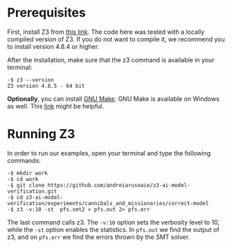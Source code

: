 # Prerequisites

First, install Z3 from [this link](https://github.com/Z3Prover/z3/releases). The code here was tested with a locally compiled version of Z3. If you do not want to compile it, we recommend you to install version 4.8.4 or higher.

After the installation, make sure that the z3 command is available in your terminal:

```
-$ z3 --version
Z3 version 4.8.5 - 64 bit
```

**Optionally**, you can install [GNU Make](https://www.gnu.org/software/make/). GNU Make is available on Windows as well. This [link](http://gnuwin32.sourceforge.net/packages/make.htm) might be helpful.

# Running Z3

In order to run our examples, open your terminal and type the following commands:

```
-$ mkdir work
-$ cd work
-$ git clone https://github.com/andreiarusoaie/z3-ai-model-verification.git
-$ cd z3-ai-model-verification/experiments/cannibals_and_missionaries/correct-model
-$ z3 -v:10 -st  pfs.smt2 > pfs.out 2> pfs.err
```

The last command calls z3. The `-v:10` option sets the verbosity level to 10, while the `-st` option enables the statistics. In `pfs.out` we find the output of z3, and on `pfs.err` we find the errors thrown by the SMT solver.

